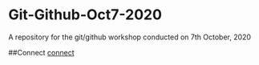 # Git-Github-Oct7-2020
A repository for the git/github workshop conducted on 7th October, 2020 

##Connect
[connect](https://twitter.com/ayushb_tweets)
